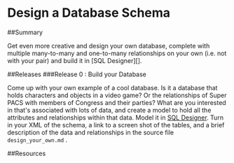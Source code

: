 # Design a Database Schema
 
##Summary 

 Get even more creative and design your own database, complete with multiple many-to-many and one-to-many relationships on your own (i.e. not with your pair) and build it in [SQL Designer][].

##Releases
###Release 0 : Build your Database

Come up with your own example of a cool database.  Is it a database that holds characters and objects in a video game?  Or the relationships of Super PACS with members of Congress and their parties?  What are you interested in that's associated with lots of data, and create a model to hold all the attributes and relationships within that data.   Model it in [SQL Designer](https://socrates.devbootcamp.com/sql.html). Turn in your XML of the schema, a link to a screen shot of the tables, and a brief description of the data and relationships in the source file `design_your_own.md` . 

<!-- ##Optimize Your Learning  -->

##Resources
